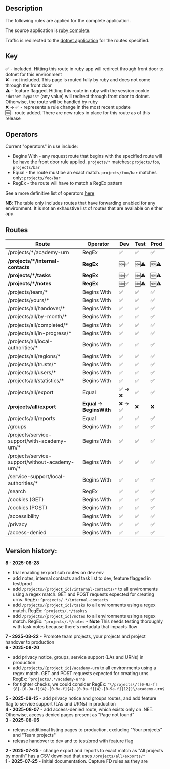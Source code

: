## Description
The following rules are applied for the complete application.

The source application is [ruby complete](https://github.com/DFE-Digital/dfe-complete-conversions-transfers-and-changes).

Traffic is redirected to the [dotnet application](https://github.com/DFE-Digital/complete-conversions-transfers-changes) for the routes specified.

## Key

✅ - included. Hitting this route in ruby app will redirect through front door to dotnet for this environment  
❌ - not included. This page is routed fully by ruby and does not come through the front door  
⚠️ - feature flagged. Hitting this route in ruby with the session cookie `"dotnet-bypass"` (any value) will redirect through front door to dotnet. Otherwise, the route will be handled by ruby  
❌ → ✅ - represents a rule change in the most recent update  
🆕 - route added. There are new rules in place for this route as of this release
## Operators

Current "operators" in use include:
 - Begins With - any request route that begins with the specified route will be have the front door rule applied. `projects/*` matches: `projects/foo`, `projects/bar`  
 - Equal - the route must be an exact match. `projects/foo/bar` matches only: `projects/foo/bar` 
 - RegEx - the route will have to match a RegEx pattern


See a more definitive list of operators [here](https://learn.microsoft.com/en-us/azure/frontdoor/rules-match-conditions?tabs=portal&pivots=front-door-standard-premium#operator-list)


**NB**: The table only includes routes that have forwarding enabled for any environment. It is not an exhaustive list of routes that are available on either app.

## Routes  

| Route | Operator | Dev | Test | Prod |  
| - | - | - | - | - |
| /projects/*/academy-urn | RegEx | ✅ | ✅ | ✅ |
| **/projects/*/internal-contacts** | **RegEx** | 🆕✅ | 🆕⚠️ | 🆕⚠️ |
| **/projects/*/tasks** | **RegEx** | 🆕✅ | 🆕⚠️ | 🆕⚠️ |
| **/projects/*/notes** | **RegEx** | 🆕✅ | 🆕⚠️ | 🆕⚠️ |
| /projects/team/* | Begins With | ✅ | ✅ | ✅ |
| /projects/yours/* | Begins With | ✅ | ✅ | ✅ |
| /projects/all/handover/* | Begins With | ✅ | ✅ | ✅ |
| /projects/all/by-month/* | Begins With | ✅ | ✅ | ✅ |
| /projects/all/completed/* | Begins With | ✅ | ✅ | ✅ |
| /projects/all/in-progress/* | Begins With | ✅ | ✅ | ✅ |
| /projects/all/local-authorities/* | Begins With | ✅ | ✅ | ✅ |
| /projects/all/regions/* | Begins With | ✅ | ✅ | ✅ |
| /projects/all/trusts/* | Begins With | ✅ | ✅ | ✅  |
| /projects/all/users/* | Begins With | ✅ | ✅ | ✅ |
| /projects/all/statistics/* | Begins With | ✅ | ✅ | ✅ |
| /projects/all/export | Equal | ✅ → ❌ | ✅ | ✅ |
| **/projects/all/export** | **Equal** → **BeginsWith** | ❌ → ✅ | ❌ | ❌ |
| /projects/all/reports | Equal | ✅ | ✅ | ✅ |
| /groups | Begins With | ✅ | ✅ | ✅ |
| /projects/service-support/with-academy-urn/* | Begins With | ✅ | ✅ | ✅ |
| /projects/service-support/without-academy-urn/* | Begins With | ✅ |  ✅ | ✅ |
| /service-support/local-authorities/* | Begins With | ✅ | ✅ | ✅ |
| /search | RegEx | ✅ | ✅ | ✅ |
| /cookies (GET) | Begins With | ✅ | ✅ | ✅ |
| /cookies (POST) | Begins With | ✅ | ✅ | ✅ |
| /accessibility | Begins With | ✅ | ✅ | ✅ |
| /privacy | Begins With | ✅ | ✅ | ✅ |
| /access-denied | Begins With | ✅ | ✅ | ✅ |


## Version history:

**8 - 2025-08-28**
- trial enabling /export sub routes on dev env
- add notes, internal contacts and task list to dev, feature flagged in test/prod
- add `/projects/{project_id}/internal-contacts/*` to all environments using a regex match. GET and POST requests expected for creating urns. RegEx: `^projects/.*/internal-contacts`
- add `/projects/{project_id}/tasks` to all environments using a regex match. RegEx: `^projects/.*/tasks$`
- add `/projects/{project_id}/notes` to all environments using a regex match. RegEx: `^projects/.*/notes` - **Note** This needs testing thoroughly with task notes because there's metadata that impacts flow

**7 - 2925-08-22** - Promote team projects, your projects and project handover to production  
**6 - 2025-08-20**
- add privacy notice, groups, service support (LAs and URNs) in production
- add `/projects/{project_id}/academy-urn` to all environments using a regex match. GET and POST requests expected for creating urns. RegEx: `^projects/.*/academy-urn$`
- for tighter checks, we could consider RegEx: `^\/projects\/([0-9a-f]{8}-[0-9a-f]{4}-[0-9a-f]{4}-[0-9a-f]{4}-[0-9a-f]{12})\/academy-urn$`

**5 - 2025-08-15** - add privacy notice and groups routes, and add feature flag to service support (LAs and URNs) in production  
**4 - 2025-08-07** - add access-denied route, which exists only on .NET. Otherwise, access denied pages present as "Page not found"  
**3 - 2025-08-05**
- release additional listing pages to production, excluding "Your projects" and "Team projects"
- release handover to dev and to test/prod with feature flag  

**2 - 2025-07-25** - change export and reports to exact match as "All projects by month" has a CSV download that uses `/projects/all/exports/*`  
**1 - 2025-07-25** - initial documentation. Capture FD rules as they are  

